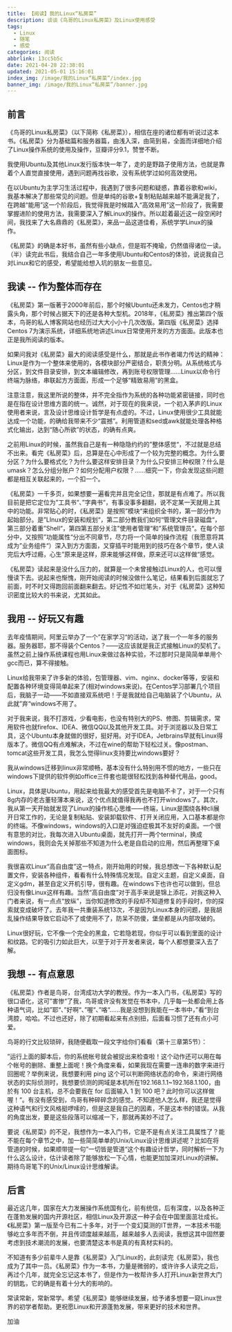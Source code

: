 ```yaml
---
title: 【阅读】我的Linux“私房菜”
description: 谈谈《鸟哥的Linux私房菜》及Linux使用感受
tags:
  - Linux
  - 随笔
  - 感受
categories: 阅读
abbrlink: 13cc5b5c
date: 2021-04-28 22:38:01
updated: 2021-05-01 15:16:01
index_img: /image/我的Linux“私房菜”/index.jpg
banner_img: /image/我的Linux“私房菜”/banner.jpg
---
```


## 前言

《鸟哥的Linux私房菜》（以下简称《私房菜》），相信在座的诸位都有听说过这本书。《私房菜》分为基础篇和服务器篇，由浅入深，由简到易，全面而详细地介绍了Linux操作系统的使用及操作，豆瓣评分9.1，赞誉不断。

我使用Ubuntu及其他Linux发行版本快一年了，走的是野路子使用方法，也就是靠着个人直觉直接使用，遇到问题再找谷歌，没有系统学过如何高效使用。

在以Ubuntu为主学习生活过程中，我遇到了很多问题和疑惑，靠着谷歌和wiki，我基本解决了那些常见的问题。但是单纯的谷歌+复制粘贴越来越不能满足我了，在跨越“能用”这一个阶段后，我觉得我是时候踏入“高效易用”这一阶段了，我需要掌握进阶的使用方法，我需要深入了解Linux的操作。所以趁着最近这一段空闲时间，我找来了大名鼎鼎的《私房菜》，来品一品这道佳肴，系统学学Linux的操作。

《私房菜》的确是本好书，虽然有些小缺点，但是瑕不掩瑜，仍然值得诸位一读。（半）读完此书后，我结合自己一年多使用Ubuntu和Centos的体验，说说我自己对Linux和它的感受，希望能给想入坑的朋友一些意见。

## 我读 -- 作为整体而存在

《私房菜》第一版著于2000年前后，那个时候Ubuntu还未发力，Centos也才稍露头角，那个时候占据天下的还是各种大型机。2018年，《私房菜》推出第四个版本，鸟哥的私人博客网站也经历过大大小小十几次改版。第四版《私房菜》选择Centos 7为演示系统，详细系统地讲述Linux日常使用开发的方方面面。此版本也正是我所阅读的版本。

如果问我对《私房菜》最大的阅读感受是什么，那就是此书作者竭力传达的精神：Linux是作为一个整体来使用的，各模块部分严密结合，职责分明。从系统格式与分区，到文件目录安排，到文本编辑修改，再到账号权限管理……Linux以命令行终端为脉络，串联起方方面面，形成一个足够“精致易用”的黑盒。

注意注意，我这里所说的整体，并不完全指作为系统的各种功能紧密链接，同时也是在指在设计思维方面的统一。诚然，对于现在的我来说，一个初入茅庐的Linux使用者来说，言及设计思维设计哲学是有点虚的。不过，Linux使用很少工具就能达成一个功能，的确给我带来不少“震撼”。利用管道和sed或awk就能处理各种格式化输出，达到“随心所欲”的状态，的确有点爽。

之前用Linux的时候，虽然我自己是有一种隐隐约约的”整体感觉“，不过就是总结不出来。看完《私房菜》后，总算是在心中形成了一个较为完整的概念。为什么要分区？为什么要格式化？为什么要这样安排目录？为什么只安排三种权限？什么是umask？怎么分组分账户？如何分配用户权限？……细究一下，你会发现这些问题都是相互关联起来的，一个扣一个。

《私房菜》一千多页，如果想要一遍看完并且完全记住，那就是有点难了。所以我目前是把它定位为”工具书“、”字典书“，有事没事多翻翻，说不定某一天就用上其中的功能。非常贴心的时，《私房菜》是按照”模块“来组织全书的，第一部分作为起始部分。是”LInux的安装和规划“，第二部分教我们如何“管理文件目录磁盘“，第三部分着重”Shell“，第四第五部分关注”使用者管理“和”系统管理员“。在每个部分中，又按照”功能属性“分出不同章节，尽力将一个简单的操作流程（我愿意将其成为”业务组件“）深入到方方面面，又穿插平时能用到的技巧在各个章节，使人读完后大呼过瘾，心生”原来是这样，原来能够这样做，原来还可以这样做“感觉。

《私房菜》读起来是没什么压力的，就算是一个未曾接触过Linux的人，也可以慢慢读下去。说起来也惭愧，刚开始阅读的时候没做什么笔记，结果看到后面就忘了前面，时不时又得跑回前面翻来翻去。好记性不如烂笔头，对于《私房菜》这种知识密度比较大的书来说，尤其如此。

## 我用 -- 好玩又有趣

去年疫情期间，阿里云举办了一个”在家学习“的活动，送了我一个一年多的服务器。服务器耶，那不得装个Centos？——这应该就是我正式接触Linux的契机了。虽然之前上操作系统课程也用Linux来做过各种实验，不过那时只是简简单单用个gcc而已，算不得接触。

Linux给我带来了许多新的体验，包管理器、vim、nginx、docker等等，安装和配置各种环境变得简单起来了(相对windows来说)。在Centos学习部署几个项目后，我脑子一动——不如直接双系统吧！于是我就给自己电脑装了个Ubuntu，从此就”弃“windows不用了。

对于我来说，我不打游戏，少看电影，也没有特别大的PS、修图、剪辑需求，常用软件也就firefox、IDEA、微信QQ以及其他开发工具。对于浏览器以及日常工具，这个Ubuntu本身就做的很好，挺好用。对于IDEA，Jetbrains早就有Linux得版本了。微信QQ有点难解决，不过在wine的帮助下轻松过关。像postman、tomcat这些开发工具，我怎么觉得linux支持要比windows要好？

我从windows迁移到linux非常顺畅，基本没有什么特别用不惯的地方，一些只在windows下提供的软件例如office三件套也能很轻松找到各种替代用品，good。

Linux，具体是Ubuntu，用起来给我最大的感受首先是电脑不卡了，对于一个只有8g内存的老古董轻薄本来说，这个优点就值得我再也不打开windows了。其次，我从第一天开始就发现了Linux的操作核心思维——终端，Linux是围绕各种cli展开日常工作的，无论是复制粘贴、安装卸载软件、打开关闭应用，入口基本都是你的终端。不像windows，windows的入口是对强迫症极其不友好的桌面。一个很有意思的对比，我每次进入Ubuntu桌面，就先打开一两个terminal，换成windows，我则会先关掉那些不知道为什么老是自启动的应用，然后再整理下桌面图标。

我很喜欢Linux“高自由度”这一特点，刚开始用的时候，我总想改一下各种默认配置文件，安装各种组件，看看有什么特殊情况发现。自定义主题，自定义桌面，自定义gdm，甚至自定义开机引导，很有趣。在windows下也许也可以做到，但总归没有像Linux这样有趣。当然“高自由度”对于高手来说是锦上添花，对我这种入门者来说，有一点点“放纵”，当你知道修改的手段却不知道修复的手段时，你的探索就变成破坏了。去年我一共重装系统13次，不是因为Linux本身的问题，是我胡乱操作结果导致它启动不了或使用不了，防呆不防傻，堡垒都是从内部攻破的。

Linux很好玩，它不像一个完全的黑盒，它若隐若现，你似乎可以看到里面的设计和纹路。它的吸引力如此巨大，以至于对于开发者来说，每个人都想要深入去了解。

## 我想 -- 有点意思

《私房菜》作者是鸟哥，台湾成功大学的教授。作为一本入门书，《私房菜》写的很口语化，这可”害惨“了我，鸟哥或许没有发觉在书本中，几乎每一处都会用上各种语气词，比如”耶“、”好啊“、”喔“、”咯“……我是没想到我能在一本书中，”看“到台湾腔，哈哈。不过也还好，除了初期看起来有点别扭，后面看习惯了还有点小可爱。

鸟哥的行文比较琐碎，我随便截取一段文字给你们看看（第十三章第5节）：

”运行上面的脚本后，你的系统帐号就会被捉出来检查啦！这个动作还可以用在每个帐号的删除、重整上面呢！换个角度来看，如果我现在需要一连串的数字来进行回圈呢？举例来说，我想要利用 ping 这个可以判断网络状态的命令，来进行网络状态的实际侦测时，我想要侦测的网域是本机所在192.168.1.1~192.168.1.100，由於有 100 台主机，总不会要我在 for 后面输入 1 到 100 吧？此时你可以这样做喔！“。有没有感受到，鸟哥有种碎碎念的感觉。不知道他人怎么样，我还是觉得这种语气和行文风格挺啰嗦的，但是这是我自己的因素，不是这本书的错误。从我的角度出发，要是这些段落可以缩减一下，那就再美妙不过了。

要说《私房菜》的不足，我想作为一本入门书，它是不是有点关注工具属性了？能不能在每个章节之中，加一些简简单单的Unix/Linux设计思维讲述呢？比如在将管道的时候，如果顺带提一句”一切皆是管道“这个有趣设计哲学，同时解析一下为什么这么设计，估计读者除了能够放松一下心情，也能更加加深对Linux的讲解。期待鸟哥笔下的Unix/Linux设计思维解读。

## 后言

最近这几年，国家在大力发展操作系统国有化，前有统信，后有深度，以及各种正在蓬勃发展的国内开源社区，相信Linux及开源这一种子会在中国里面茁壮成长。《私房菜》第一版至今已有二十多年，对于一个变幻莫测的IT世界，一本技术书能够屹立多年而不倒，并且传颂度越来越高，越来越多人去阅读，我想这其中固然要考虑到技术潮流的发展，也要清楚这本书是真的有真材实料的。

不知道有多少前辈牛人是靠《私房菜》入门Linux的，此刻读完《私房菜》，我也成为了其中一员。《私房菜》作为一本书，力量是微弱的，或许许多人读完之后，再过个几年，就完全忘记这本书了，但是作为一枚帮许多人打开Linux新世界大门的钥匙，它的确是有着十分大的影响的。

常读常新，常新常学。希望《私房菜》能够继续发展，给予诸多想要一窥Linux世界的初学者帮助。更祝愿Linux和开源蓬勃发展，带来更好的技术和世界。

加油